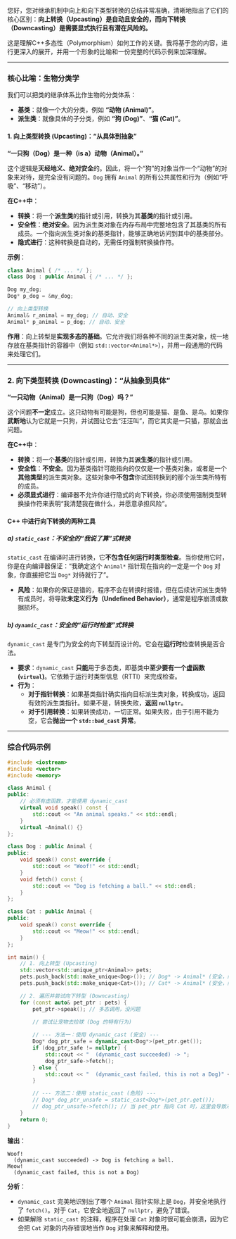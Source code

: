 您好，您对继承机制中向上和向下类型转换的总结非常准确，清晰地指出了它们的核心区别：**向上转换（Upcasting）是自动且安全的，而向下转换（Downcasting）是需要显式执行且有潜在风险的。**

这是理解C++多态性（Polymorphism）如何工作的关键。我将基于您的内容，进行更深入的展开，并用一个形象的比喻和一份完整的代码示例来加深理解。

-----

### 核心比喻：生物分类学

我们可以把类的继承体系比作生物的分类体系：

  * **基类**：就像一个大的分类，例如 **“动物 (Animal)”**。
  * **派生类**：就像具体的子分类，例如 **“狗 (Dog)”**、**“猫 (Cat)”**。

#### 1\. 向上类型转换 (Upcasting)：“从具体到抽象”

**“一只狗（Dog）是一种（is a）动物（Animal）。”**

这个逻辑是**天经地义、绝对安全**的。因此，将一个“狗”的对象当作一个“动物”的对象来对待，是完全没有问题的。`Dog` 拥有 `Animal` 的所有公共属性和行为（例如“呼吸”、“移动”）。

**在C++中**：

  * **转换**：将一个**派生类**的指针或引用，转换为其**基类**的指针或引用。
  * **安全性**：**绝对安全**。因为派生类对象在内存布局中完整地包含了其基类的所有成员。一个指向派生类对象的基类指针，能够正确地访问到其中的基类部分。
  * **隐式进行**：这种转换是自动的，无需任何强制转换操作符。

**示例**：

```cpp
class Animal { /* ... */ };
class Dog : public Animal { /* ... */ };

Dog my_dog;
Dog* p_dog = &my_dog;

// 向上类型转换
Animal& r_animal = my_dog; // 自动、安全
Animal* p_animal = p_dog; // 自动、安全
```

**作用**：向上转型是**实现多态的基础**。它允许我们将各种不同的派生类对象，统一地存放在基类指针的容器中（例如 `std::vector<Animal*>`），并用一段通用的代码来处理它们。

-----

### 2\. 向下类型转换 (Downcasting)：“从抽象到具体”

**“一只动物（Animal）是一只狗（Dog）吗？”**

这个问题**不一定**成立。这只动物有可能是狗，但也可能是猫、是鱼、是鸟。如果你**武断地**认为它就是一只狗，并试图让它去“汪汪叫”，而它其实是一只猫，那就会出问题。

**在C++中**：

  * **转换**：将一个**基类**的指针或引用，转换为其**派生类**的指针或引用。
  * **安全性**：**不安全**。因为基类指针可能指向的仅仅是一个基类对象，或者是一个**其他类型**的派生类对象。这些对象中**不包含**你试图转换到的那个派生类所特有的成员。
  * **必须显式进行**：编译器不允许你进行隐式的向下转换，你必须使用强制类型转换操作符来表明“我清楚我在做什么，并愿意承担风险”。

#### C++ 中进行向下转换的两种工具

##### a) `static_cast`：不安全的“我说了算”式转换

`static_cast` 在编译时进行转换，它**不包含任何运行时类型检查**。当你使用它时，你是在向编译器保证：“我确定这个 `Animal*` 指针现在指向的一定是一个 `Dog` 对象，你直接把它当 `Dog*` 对待就行了”。

  * **风险**：如果你的保证是错的，程序不会在转换时报错，但在后续访问派生类特有成员时，将导致**未定义行为（Undefined Behavior）**，通常是程序崩溃或数据损坏。

##### b) `dynamic_cast`：安全的“运行时检查”式转换

`dynamic_cast` 是专门为安全的向下转型而设计的。它会在**运行时**检查转换是否合法。

  * **要求**：`dynamic_cast` **只能**用于多态类，即基类中**至少要有一个虚函数 (`virtual`)**。它依赖于运行时类型信息（RTTI）来完成检查。
  * **行为**：
      * **对于指针转换**：如果基类指针确实指向目标派生类对象，转换成功，返回有效的派生类指针。如果不是，转换失败，**返回 `nullptr`**。
      * **对于引用转换**：如果转换成功，一切正常。如果失败，由于引用不能为空，它会**抛出一个 `std::bad_cast` 异常**。

-----

### 综合代码示例

```cpp
#include <iostream>
#include <vector>
#include <memory>

class Animal {
public:
    // 必须有虚函数，才能使用 dynamic_cast
    virtual void speak() const {
        std::cout << "An animal speaks." << std::endl;
    }
    virtual ~Animal() {}
};

class Dog : public Animal {
public:
    void speak() const override {
        std::cout << "Woof!" << std::endl;
    }
    void fetch() const {
        std::cout << "Dog is fetching a ball." << std::endl;
    }
};

class Cat : public Animal {
public:
    void speak() const override {
        std::cout << "Meow!" << std::endl;
    }
};

int main() {
    // 1. 向上转型 (Upcasting)
    std::vector<std::unique_ptr<Animal>> pets;
    pets.push_back(std::make_unique<Dog>()); // Dog* -> Animal* (安全，隐式)
    pets.push_back(std::make_unique<Cat>()); // Cat* -> Animal* (安全，隐式)

    // 2. 遍历并尝试向下转型 (Downcasting)
    for (const auto& pet_ptr : pets) {
        pet_ptr->speak(); // 多态调用，没问题

        // 尝试让宠物去捡球 (Dog 的特有行为)
        
        // --- 方法一：使用 dynamic_cast (安全) ---
        Dog* dog_ptr_safe = dynamic_cast<Dog*>(pet_ptr.get());
        if (dog_ptr_safe != nullptr) {
            std::cout << "  (dynamic_cast succeeded) -> ";
            dog_ptr_safe->fetch();
        } else {
            std::cout << "  (dynamic_cast failed, this is not a Dog)" << std::endl;
        }

        // --- 方法二：使用 static_cast (危险) ---
        // Dog* dog_ptr_unsafe = static_cast<Dog*>(pet_ptr.get());
        // dog_ptr_unsafe->fetch(); // 当 pet_ptr 指向 Cat 时，这里会导致未定义行为！
    }
    return 0;
}
```

**输出**：

```
Woof!
  (dynamic_cast succeeded) -> Dog is fetching a ball.
Meow!
  (dynamic_cast failed, this is not a Dog)
```

**分析**：

  * `dynamic_cast` 完美地识别出了哪个 `Animal` 指针实际上是 `Dog`，并安全地执行了 `fetch()`。对于 `Cat`，它安全地返回了 `nullptr`，避免了错误。
  * 如果解除 `static_cast` 的注释，程序在处理 `Cat` 对象时很可能会崩溃，因为它会把 `Cat` 对象的内存错误地当作 `Dog` 对象来解释和使用。